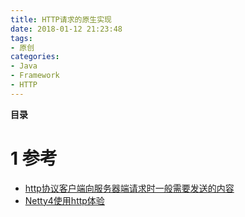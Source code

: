 ```yaml
---
title: HTTP请求的原生实现
date: 2018-01-12 21:23:48
tags: 
- 原创
categories: 
- Java
- Framework
- HTTP
---
```


__目录__

<!-- toc -->
<!--more-->

# 1 参考

* [http协议客户端向服务器端请求时一般需要发送的内容](https://yq.aliyun.com/articles/35425)
* [Netty4使用http体验](https://www.jianshu.com/p/11814875d793)
